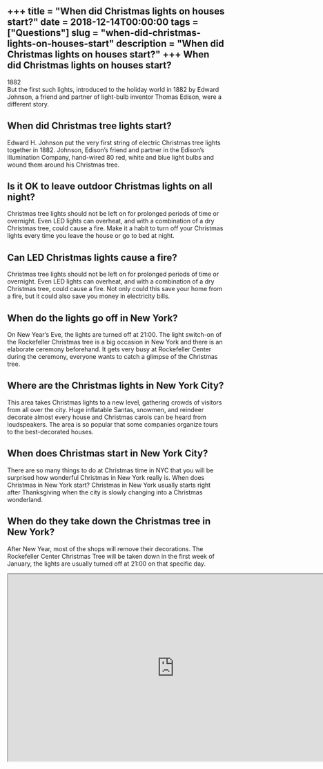 +++
title = "When did Christmas lights on houses start?"
date = 2018-12-14T00:00:00
tags = ["Questions"]
slug = "when-did-christmas-lights-on-houses-start"
description = "When did Christmas lights on houses start?"
+++
When did Christmas lights on houses start?
------------------------------------------

1882  
But the first such lights, introduced to the holiday world in 1882 by Edward Johnson, a friend and partner of light-bulb inventor Thomas Edison, were a different story.

When did Christmas tree lights start?
-------------------------------------

Edward H. Johnson put the very first string of electric Christmas tree lights together in 1882. Johnson, Edison’s friend and partner in the Edison’s Illumination Company, hand-wired 80 red, white and blue light bulbs and wound them around his Christmas tree.

Is it OK to leave outdoor Christmas lights on all night?
--------------------------------------------------------

Christmas tree lights should not be left on for prolonged periods of time or overnight. Even LED lights can overheat, and with a combination of a dry Christmas tree, could cause a fire. Make it a habit to turn off your Christmas lights every time you leave the house or go to bed at night.

Can LED Christmas lights cause a fire?
--------------------------------------

Christmas tree lights should not be left on for prolonged periods of time or overnight. Even LED lights can overheat, and with a combination of a dry Christmas tree, could cause a fire. Not only could this save your home from a fire, but it could also save you money in electricity bills.

When do the lights go off in New York?
--------------------------------------

On New Year’s Eve, the lights are turned off at 21:00. The light switch-on of the Rockefeller Christmas tree is a big occasion in New York and there is an elaborate ceremony beforehand. It gets very busy at Rockefeller Center during the ceremony, everyone wants to catch a glimpse of the Christmas tree.

Where are the Christmas lights in New York City?
------------------------------------------------

This area takes Christmas lights to a new level, gathering crowds of visitors from all over the city. Huge inflatable Santas, snowmen, and reindeer decorate almost every house and Christmas carols can be heard from loudspeakers. The area is so popular that some companies organize tours to the best-decorated houses.

When does Christmas start in New York City?
-------------------------------------------

There are so many things to do at Christmas time in NYC that you will be surprised how wonderful Christmas in New York really is. When does Christmas in New York start? Christmas in New York usually starts right after Thanksgiving when the city is slowly changing into a Christmas wonderland.

When do they take down the Christmas tree in New York?
------------------------------------------------------

After New Year, most of the shops will remove their decorations. The Rockefeller Center Christmas Tree will be taken down in the first week of January, the lights are usually turned off at 21:00 on that specific day.

<iframe allow="accelerometer; autoplay; clipboard-write; encrypted-media; gyroscope; picture-in-picture" allowfullscreen="" class="__youtube_prefs__  epyt-is-override  no-lazyload" data-no-lazy="1" data-origheight="433" data-origwidth="770" data-skipgform_ajax_framebjll="" height="433" id="_ytid_58257" loading="lazy" src="https://www.youtube.com/embed/Pwe-pA6TaZk?enablejsapi=1&autoplay=0&cc_load_policy=0&cc_lang_pref=&iv_load_policy=1&loop=0&modestbranding=0&rel=1&fs=1&playsinline=0&autohide=2&theme=dark&color=red&controls=1&" title="YouTube player" width="770"></iframe>